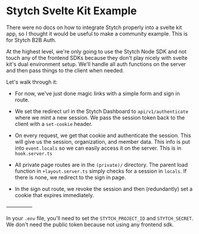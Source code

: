 # Stytch Svelte Kit Example

There were no docs on how to integrate Stytch properly into a svelte kit app, so I thought it would be useful to make a community example. This is for Stytch B2B Auth.

At the highest level, we're only going to use the Stytch Node SDK and not touch any of the frontend SDKs because they don't play nicely with svelte kit's dual environment setup. We'll handle all auth functions on the server and then pass things to the client when needed.

Let's walk through it:

- For now, we've just done magic links with a simple form and sign in route.

- We set the redirect url in the Stytch Dashboard to `api/v1/authenticate` where we mint a new session. We pass the session token back to the client with a `set-cookie` header.

- On every request, we get that cookie and authenticate the session. This will give us the session, organization, and member data. This info is put into `event.locals` so we can easily access it on the server. This is in `hook.server.ts`

- All private page routes are in the `(private)/` directory. The parent load function in `+layout.server.ts` simply checks for a session in `locals`. If there is none, we redirect to the sign in page.

- In the sign out route, we revoke the session and then (redundantly) set a cookie that expires immediately.

—————

In your `.env` file, you'll need to set the `STYTCH_PROJECT_ID` and `STYTCH_SECRET`. We don't need the public token because not using any frontend sdk.

